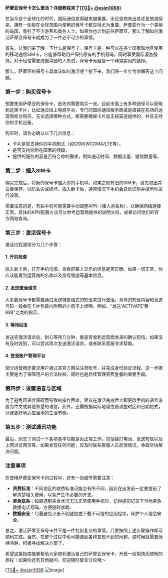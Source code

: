 **萨摩亚保号卡怎么激活？详细教程来了[[TG💪+ @esim1088](https://t.me/s/esim1088)]**

在当今这个全球化的时代，国际通信变得越来越重要。无论是商务出差还是旅游探亲，拥有一张能在全球范围内使用的保号卡都显得尤为重要。萨摩亚作为一个美丽的岛国，吸引了不少游客和商务人士。如果你也计划前往萨摩亚，那么了解如何激活萨摩亚保号卡就成为了一件必不可少的事情。

首先，让我们来了解一下什么是保号卡。保号卡是一种可以在多个国家和地区使用的移动通信SIM卡，它能够帮助用户保持原有的手机号码，同时享受国际漫游服务。对于经常需要跨国沟通的人来说，保号卡无疑是一个非常实用的选择。

那么，萨摩亚的保号卡具体该如何激活呢？接下来，我们将一步步为你解答这个问题。

### 第一步：购买保号卡

想要使用萨摩亚的保号卡，首先你需要购买一张。目前市面上有多种途径可以获取到这类卡片，比如通过线上电商平台、专门的国际通信服务商或是直接在机场的运营商柜台购买。无论选择哪种方式，都需要确保卡片是正规渠道提供的，并且支持你的手机设备。

购买时，请务必确认以下几点信息：
- 卡片是否支持你的手机制式（如GSM/WCDMA/LTE等）。
- 是否支持你所在国家的频段。
- 提供的服务内容是否符合你的需求，例如通话时间、数据流量、短信数量等。

### 第二步：插入SIM卡

购买完成后，将新的保号卡插入你的手机中。如果之前有旧的SIM卡，请先取出并妥善保存，以防丢失或损坏。插入新卡后，通常情况下手机会自动识别并提示你进行设置。

需要注意的是，有些手机可能需要手动调整APN（接入点名称），以确保网络连接正常。具体的APN配置方法可以参考运营商提供的说明文档，或者访问他们的官方网站查询。

### 第三步：激活保号卡

激活过程通常分为几个步骤：

#### 1. 开机检查
插入新卡后，打开手机电源，查看屏幕上显示的信息是否正确。如果一切正常，你应该能看到运营商的名称以及信号强度等基本信息。

#### 2. 发送激活请求
大多数保号卡都需要通过发送特定格式的短信来进行激活。具体的短信内容和发送号码一般会在卡片包装内附带的小册子上标明。例如，“发送‘ACTIVATE’至999”之类的指示。

#### 3. 等待回复
发送完激活请求后，耐心等待几分钟，看是否收到运营商发来的确认短信。如果没有及时收到，可以尝试再次发送激活请求，或者联系客服寻求帮助。

#### 4. 登录账户管理平台
部分运营商还要求用户通过其官方网站注册账号，并完成身份验证流程。这一步骤主要是为了保障用户的合法权益，同时也是后续管理资费套餐的重要手段。

### 第四步：设置语言与区域

为了避免因语言障碍而导致的操作困难，建议在激活完成后立即更改手机的语言设置为中文或其他熟悉的语言。此外，还需根据实际地理位置调整时区和日期格式，以便更好地适应当地的生活节奏。

### 第五步：测试通讯功能

最后，别忘了测试一下各项基本功能是否正常工作。包括拨打电话、发送短信以及上网浏览网页等。如果发现任何问题，应及时联系客服人员反馈情况，争取尽快解决问题。

### 注意事项

在使用萨摩亚保号卡的过程中，还有一些细节需要注意：
- **资费标准**：不同地区的收费标准可能会有所不同，因此在出发前一定要提前了解清楚相关费用，以免产生不必要的开支。
- **紧急联系**：如果遇到突发状况无法正常使用手机时，记得提前记录下当地紧急救援电话号码，方便随时求助。
- **数据安全**：尽量避免点击不明链接或下载不可信的应用程序，保护个人信息安全。

总之，激活萨摩亚保号卡并不是一件特别复杂的事情，只要按照上述步骤操作即可顺利完成。当然，在整个过程中也可能遇到各种意想不到的问题，这时候就需要保持冷静，积极寻找解决方案了。

希望这篇指南能够帮助大家顺利激活自己的萨摩亚保号卡，开启一段愉快而顺畅的旅程！如果你还有其他疑问，欢迎随时留言讨论哦～

[[TG💪+ @esim1088](https://t.me/s/esim1088) ![Image](https://i.postimg.cc/4NQfJmqS/Snipaste-2025-05-13-00-14-12.png)]